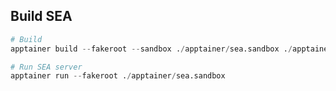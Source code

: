 <!-- ---
!-- title: ./self-evolving-agent/apptainer/README.md
!-- author: ywatanabe
!-- date: 2024-12-08 00:24:04
!-- --- -->


## Build SEA

``` python
# Build
apptainer build --fakeroot --sandbox ./apptainer/sea.sandbox ./apptainer/sea.def

# Run SEA server
apptainer run --fakeroot ./apptainer/sea.sandbox
```

